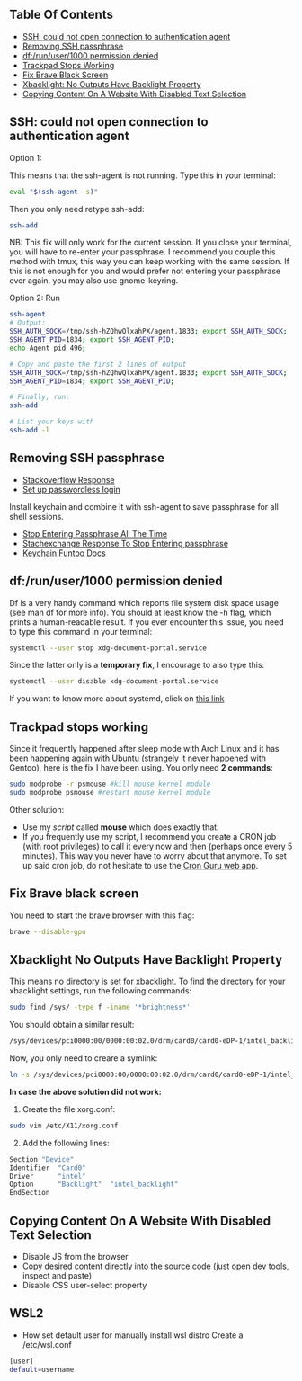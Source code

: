 ## Table Of Contents

* [SSH: could not open connection to authentication agent](#ssh-could-not-open-connection-to-authentication-agent)
* [Removing SSH passphrase](#removing-ssh-passphrase)
* [df:/run/user/1000 permission denied](#dfrunuser1000-permission-denied)
* [Trackpad Stops Working](#trackpad-stops-working)
* [Fix Brave Black Screen](#fix-brave-black-screen)
* [Xbacklight: No Outputs Have Backlight Property](#xbacklight-no-outputs-have-backlight-property)
* [Copying Content On A Website With Disabled Text Selection](#copying-content-on-a-website-with-disabled-text-selection)

## SSH: could not open connection to authentication agent

Option 1:

This means that the ssh-agent is not running. Type this in your terminal:
```bash
eval "$(ssh-agent -s)"
```
Then you only need retype ssh-add:
```bash
ssh-add
```
NB: This fix will only work for the current session. If you close your
terminal, you will have to re-enter your passphrase. I recommend you couple
this method with tmux, this way you can keep working with the same session.
If this is not enough for you and would prefer not entering your passphrase
ever again, you may also use gnome-keyring.

Option 2:
Run
```bash
ssh-agent
# Output:
SSH_AUTH_SOCK=/tmp/ssh-hZQhwQlxahPX/agent.1833; export SSH_AUTH_SOCK; 
SSH_AGENT_PID=1834; export SSH_AGENT_PID; 
echo Agent pid 496; 

# Copy and paste the first 2 lines of output
SSH_AUTH_SOCK=/tmp/ssh-hZQhwQlxahPX/agent.1833; export SSH_AUTH_SOCK; 
SSH_AGENT_PID=1834; export SSH_AGENT_PID; 

# Finally, run:
ssh-add

# List your keys with
ssh-add -l
```

## Removing SSH passphrase

+ [Stackoverflow Response](https://stackoverflow.com/questions/112396/how-do-i-remove-the-passphrase-for-the-ssh-key-without-having-to-create-a-new-ke#112409)
+ [Set up passwordless login](https://linuxize.com/post/how-to-setup-passwordless-ssh-login/)

Install keychain and combine it with ssh-agent to save passphrase for all
shell sessions.

+ [Stop Entering Passphrase All The Time](https://keyboardinterrupt.org/stop-entering-your-ssh-passphrase-all-the-time)
+ [Stachexchange Response To Stop Entering passphrase](https://stackoverflow.com/questions/10032461/git-keeps-asking-me-for-my-ssh-key-passphrase)
+ [Keychain Funtoo Docs](https://www.funtoo.org/Keychain)

## df:/run/user/1000 permission denied

Df is a very handy command which reports file system disk space usage (see man
df for more info). You should at least know the -h flag, which prints a
human-readable result.  If you ever encounter this issue, you need to type this
command in your terminal:

```bash
systemctl --user stop xdg-document-portal.service
```
Since the latter only is a **temporary fix**, I encourage to also type this:

```bash
systemctl --user disable xdg-document-portal.service
```

If you want to know more about systemd, click on [this
link](https://wiki.archlinux.org/title/Systemd)

## Trackpad stops working

Since it frequently happened after sleep mode with Arch Linux and it has been
happening again with Ubuntu (strangely it never happened with Gentoo), here is
the fix I have been using. You only need **2 commands**:

```bash
sudo modprobe -r psmouse #kill mouse kernel module
sudo modprobe psmouse #restart mouse kernel module
```

Other solution:

+ Use my *script* called **mouse** which does exactly that.
+ If you frequently use my script, I recommend you create a CRON job (with root
  privileges) to call it every now and then (perhaps once every 5 minutes).
  This way you never have to worry about that anymore. To set up said cron job,
  do not hesitate to use the [Cron Guru web app](https://www.creativebloq.com/features/10-best-static-site-generators).

## Fix Brave black screen

You need to start the brave browser with this flag:
```bash
brave --disable-gpu
```
## Xbacklight No Outputs Have Backlight Property

This means no directory is set for xbacklight. To find the directory for your
xbacklight settings, run the following commands:

```bash
sudo find /sys/ -type f -iname '*brightness*'
```

You should obtain a similar result:
```bash
/sys/devices/pci0000:00/0000:00:02.0/drm/card0/card0-eDP-1/intel_backlight/brightness
```

Now, you only need to creare a symlink:
```bash
ln -s /sys/devices/pci0000:00/0000:00:02.0/drm/card0/card0-eDP-1/intel_backlight/ /sys/class/backlight
```

**In case the above solution did not work:**

1. Create the file xorg.conf:

```bash
sudo vim /etc/X11/xorg.conf
```

2. Add the following lines:

```bash
Section "Device"
Identifier  "Card0"
Driver      "intel"
Option      "Backlight"  "intel_backlight"
EndSection
```

## Copying Content On A Website With Disabled Text Selection

+ Disable JS from the browser
+ Copy desired content directly into the source code (just open dev tools, inspect and paste)
+ Disable CSS user-select property

## WSL2

- How set default user for manually install wsl distro
Create a /etc/wsl.conf
```bash
[user]
default=username
```
